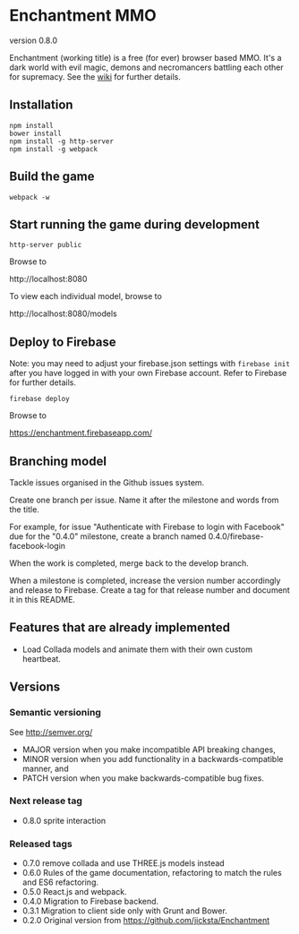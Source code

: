 # Enchantment MMO

version 0.8.0

Enchantment (working title) is a free (for ever) browser based MMO. It's a dark world with evil magic, demons and necromancers battling each other for supremacy. See the [wiki](https://github.com/ebabel-eu/Enchantment/wiki) for further details.

## Installation

```
npm install
bower install
npm install -g http-server
npm install -g webpack
```

## Build the game

```
webpack -w
```

## Start running the game during development

```
http-server public
```

Browse to

  http://localhost:8080

To view each individual model, browse to

  http://localhost:8080/models

## Deploy to Firebase

Note: you may need to adjust your firebase.json settings with `firebase init` after you have logged in with your own Firebase account. Refer to Firebase for further details.

```
firebase deploy
```

Browse to

  https://enchantment.firebaseapp.com/

## Branching model

Tackle issues organised in the Github issues system.

Create one branch per issue. Name it after the milestone and words from the title.

For example, for issue "Authenticate with Firebase to login with Facebook" due for the "0.4.0" milestone, create a branch named 0.4.0/firebase-facebook-login

When the work is completed, merge back to the develop branch.

When a milestone is completed, increase the version number accordingly and release to Firebase. Create a tag for that release number and document it in this README.

## Features that are already implemented

* Load Collada models and animate them with their own custom heartbeat.

## Versions

### Semantic versioning

See http://semver.org/

* MAJOR version when you make incompatible API breaking changes,
* MINOR version when you add functionality in a backwards-compatible manner, and
* PATCH version when you make backwards-compatible bug fixes.

### Next release tag

* 0.8.0 sprite interaction

### Released tags

* 0.7.0 remove collada and use THREE.js models instead
* 0.6.0 Rules of the game documentation, refactoring to match the rules and ES6 refactoring.
* 0.5.0 React.js and webpack.
* 0.4.0 Migration to Firebase backend.
* 0.3.1 Migration to client side only with Grunt and Bower.
* 0.2.0 Original version from https://github.com/jicksta/Enchantment
